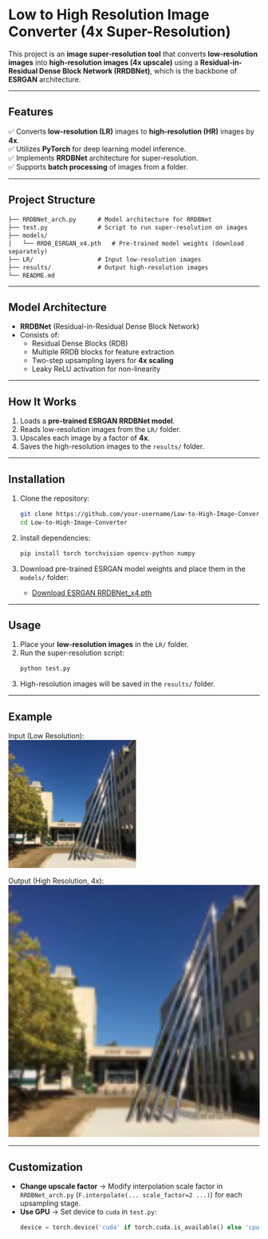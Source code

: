 # Low to High Resolution Image Converter (4x Super-Resolution)

This project is an **image super-resolution tool** that converts **low-resolution images** into **high-resolution images (4x upscale)** using a **Residual-in-Residual Dense Block Network (RRDBNet)**, which is the backbone of **ESRGAN** architecture.

---

## Features
✅ Converts **low-resolution (LR)** images to **high-resolution (HR)** images by **4x**.  
✅ Utilizes **PyTorch** for deep learning model inference.  
✅ Implements **RRDBNet** architecture for super-resolution.  
✅ Supports **batch processing** of images from a folder.  

---

## Project Structure
```
├── RRDBNet_arch.py      # Model architecture for RRDBNet
├── test.py              # Script to run super-resolution on images
├── models/
│   └── RRDB_ESRGAN_x4.pth   # Pre-trained model weights (download separately)
├── LR/                  # Input low-resolution images
├── results/             # Output high-resolution images
└── README.md
```

---

## Model Architecture
- **RRDBNet** (Residual-in-Residual Dense Block Network)
- Consists of:
  - Residual Dense Blocks (RDB)
  - Multiple RRDB blocks for feature extraction
  - Two-step upsampling layers for **4x scaling**
  - Leaky ReLU activation for non-linearity

---

## How It Works
1. Loads a **pre-trained ESRGAN RRDBNet model**.
2. Reads low-resolution images from the `LR/` folder.
3. Upscales each image by a factor of **4x**.
4. Saves the high-resolution images to the `results/` folder.

---

## Installation
1. Clone the repository:
   ```bash
   git clone https://github.com/your-username/Low-to-High-Image-Converter.git
   cd Low-to-High-Image-Converter
   ```

2. Install dependencies:
   ```bash
   pip install torch torchvision opencv-python numpy
   ```

3. Download pre-trained ESRGAN model weights and place them in the `models/` folder:
   - [Download ESRGAN RRDBNet_x4.pth](https://drive.google.com/file/d/1eoWN613w5pjL4Uyh5XnYMuBIXL52CZ4z/view?usp=sharing)

---

## Usage
1. Place your **low-resolution images** in the `LR/` folder.
2. Run the super-resolution script:
   ```bash
   python test.py
   ```
3. High-resolution images will be saved in the `results/` folder.

---

## Example
Input (Low Resolution):  
<img src="https://github.com/saifibolte/Low-to-High-Resolution-Image-Converter/blob/a7786fb2eb69fd56bed0c37a97eadf69ff189a59/LR/124.png"/>  

Output (High Resolution, 4x):  
<img src="https://github.com/saifibolte/Low-to-High-Resolution-Image-Converter/blob/37411d20a3493c98fc8b0a4b81559136c97964c5/results/124_rlt.png"/>  

---

## Customization
- **Change upscale factor** → Modify interpolation scale factor in `RRDBNet_arch.py` (`F.interpolate(... scale_factor=2 ...)`) for each upsampling stage.
- **Use GPU** → Set device to `cuda` in `test.py`:
   ```python
   device = torch.device('cuda' if torch.cuda.is_available() else 'cpu')
   ```
